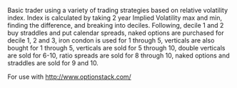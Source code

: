 Basic trader using a variety of trading strategies based on relative volatility index. Index is calculated by taking 2 year Implied Volatility max and min, finding the difference, and breaking into deciles. Following, decile 1 and 2 buy straddles and put calendar spreads, naked options are purchased for decile 1, 2 and 3, iron condon is used for 1 through 5, verticals are also bought for 1 through 5, verticals are sold for 5 through 10, double verticals are sold for 6-10, ratio spreads are sold for 8 through 10, naked options and straddles are sold for 9 and 10.


For use with http://www.optionstack.com/
